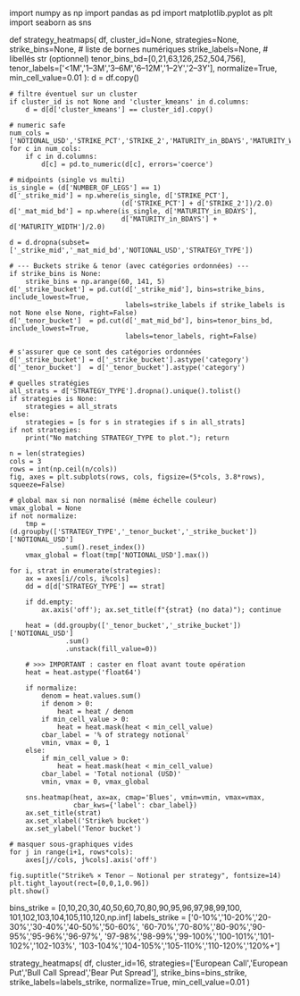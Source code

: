 import numpy as np
import pandas as pd
import matplotlib.pyplot as plt
import seaborn as sns

def strategy_heatmaps(
    df,
    cluster_id=None,
    strategies=None,
    strike_bins=None,                 # liste de bornes numériques
    strike_labels=None,               # libellés str (optionnel)
    tenor_bins_bd=[0,21,63,126,252,504,756],
    tenor_labels=['<1M','1–3M','3–6M','6–12M','1–2Y','2–3Y'],
    normalize=True,
    min_cell_value=0.01
):
    d = df.copy()

    # filtre éventuel sur un cluster
    if cluster_id is not None and 'cluster_kmeans' in d.columns:
        d = d[d['cluster_kmeans'] == cluster_id].copy()

    # numeric safe
    num_cols = ['NOTIONAL_USD','STRIKE_PCT','STRIKE_2','MATURITY_in_BDAYS','MATURITY_WIDTH','NUMBER_OF_LEGS']
    for c in num_cols:
        if c in d.columns:
            d[c] = pd.to_numeric(d[c], errors='coerce')

    # midpoints (single vs multi)
    is_single = (d['NUMBER_OF_LEGS'] == 1)
    d['_strike_mid'] = np.where(is_single, d['STRIKE_PCT'],
                                (d['STRIKE_PCT'] + d['STRIKE_2'])/2.0)
    d['_mat_mid_bd'] = np.where(is_single, d['MATURITY_in_BDAYS'],
                                d['MATURITY_in_BDAYS'] + d['MATURITY_WIDTH']/2.0)

    d = d.dropna(subset=['_strike_mid','_mat_mid_bd','NOTIONAL_USD','STRATEGY_TYPE'])

    # --- Buckets strike & tenor (avec catégories ordonnées) ---
    if strike_bins is None:
        strike_bins = np.arange(60, 141, 5)
    d['_strike_bucket'] = pd.cut(d['_strike_mid'], bins=strike_bins, include_lowest=True,
                                 labels=strike_labels if strike_labels is not None else None, right=False)
    d['_tenor_bucket']  = pd.cut(d['_mat_mid_bd'], bins=tenor_bins_bd, include_lowest=True,
                                 labels=tenor_labels, right=False)

    # s'assurer que ce sont des catégories ordonnées
    d['_strike_bucket'] = d['_strike_bucket'].astype('category')
    d['_tenor_bucket']  = d['_tenor_bucket'].astype('category')

    # quelles stratégies
    all_strats = d['STRATEGY_TYPE'].dropna().unique().tolist()
    if strategies is None:
        strategies = all_strats
    else:
        strategies = [s for s in strategies if s in all_strats]
    if not strategies:
        print("No matching STRATEGY_TYPE to plot."); return

    n = len(strategies)
    cols = 3
    rows = int(np.ceil(n/cols))
    fig, axes = plt.subplots(rows, cols, figsize=(5*cols, 3.8*rows), squeeze=False)

    # global max si non normalisé (même échelle couleur)
    vmax_global = None
    if not normalize:
        tmp = (d.groupby(['STRATEGY_TYPE','_tenor_bucket','_strike_bucket'])['NOTIONAL_USD']
                 .sum().reset_index())
        vmax_global = float(tmp['NOTIONAL_USD'].max())

    for i, strat in enumerate(strategies):
        ax = axes[i//cols, i%cols]
        dd = d[d['STRATEGY_TYPE'] == strat]

        if dd.empty:
            ax.axis('off'); ax.set_title(f"{strat} (no data)"); continue

        heat = (dd.groupby(['_tenor_bucket','_strike_bucket'])['NOTIONAL_USD']
                  .sum()
                  .unstack(fill_value=0))

        # >>> IMPORTANT : caster en float avant toute opération
        heat = heat.astype('float64')

        if normalize:
            denom = heat.values.sum()
            if denom > 0:
                heat = heat / denom
            if min_cell_value > 0:
                heat = heat.mask(heat < min_cell_value)
            cbar_label = '% of strategy notional'
            vmin, vmax = 0, 1
        else:
            if min_cell_value > 0:
                heat = heat.mask(heat < min_cell_value)
            cbar_label = 'Total notional (USD)'
            vmin, vmax = 0, vmax_global

        sns.heatmap(heat, ax=ax, cmap='Blues', vmin=vmin, vmax=vmax,
                    cbar_kws={'label': cbar_label})
        ax.set_title(strat)
        ax.set_xlabel('Strike% bucket')
        ax.set_ylabel('Tenor bucket')

    # masquer sous-graphiques vides
    for j in range(i+1, rows*cols):
        axes[j//cols, j%cols].axis('off')

    fig.suptitle("Strike% × Tenor – Notional per strategy", fontsize=14)
    plt.tight_layout(rect=[0,0,1,0.96])
    plt.show()


bins_strike = [0,10,20,30,40,50,60,70,80,90,95,96,97,98,99,100,
               101,102,103,104,105,110,120,np.inf]
labels_strike = ['0-10%','10-20%','20-30%','30-40%','40-50%','50-60%',
                 '60-70%','70-80%','80-90%','90-95%','95-96%','96-97%',
                 '97-98%','98-99%','99-100%','100-101%','101-102%','102-103%',
                 '103-104%','104-105%','105-110%','110-120%','120%+']

strategy_heatmaps(
    df,
    cluster_id=16,
    strategies=['European Call','European Put','Bull Call Spread','Bear Put Spread'],
    strike_bins=bins_strike,
    strike_labels=labels_strike,
    normalize=True,
    min_cell_value=0.01
)
